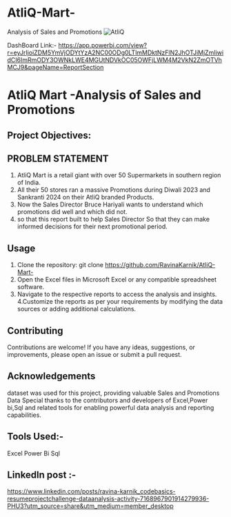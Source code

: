 # AtliQ-Mart-
Analysis of Sales and Promotions
![AtliQ](https://github.com/RavinaKarnik/AtliQ-Mart-/assets/130289037/11497d55-cda1-4fe8-9d50-c8762d9d7cd6)

DashBoard Link:- https://app.powerbi.com/view?r=eyJrIjoiZDM5YmVjODYtYzA2NC00ODg0LTlmMDktNzFlN2JhOTJiMjZmIiwidCI6ImRmODY3OWNkLWE4MGUtNDVkOC05OWFjLWM4M2VkN2ZmOTVhMCJ9&pageName=ReportSection

# AtliQ Mart -Analysis of Sales and Promotions 
## Project Objectives:
## PROBLEM STATEMENT 
1. AtliQ Mart is a retail giant with over 50 Supermarkets in southern region of India.
2. All their 50 stores ran a massive Promotions during Diwali 2023 and Sankranti 2024 on their AtliQ branded Products.
3. Now the Sales Director Bruce Hariyali wants to understand which promotions did well and which did not.
4. so that this report built to help Sales Director So that they can make informed decisions for their next promotional period.


## Usage
1. Clone the repository: git clone https://github.com/RavinaKarnik/AtliQ-Mart-
2. Open the Excel files in Microsoft Excel or any compatible spreadsheet software.
3. Navigate to the respective reports to access the analysis and insights.
4.Customize the reports as per your requirements by modifying the data sources or adding additional calculations.

## Contributing
Contributions are welcome! If you have any ideas, suggestions, or improvements, please open an issue or submit a pull request.

## Acknowledgements
dataset was used for this project, providing valuable Sales and Promotions Data
Special thanks to the contributors and developers of Excel,Power bi,Sql and related tools for enabling powerful data analysis and reporting capabilities.

## Tools Used:-
Excel
Power Bi
Sql

## Linkedln post :- 
https://www.linkedin.com/posts/ravina-karnik_codebasics-resumeprojectchallenge-dataanalysis-activity-7168967901914279936-PHU3?utm_source=share&utm_medium=member_desktop

